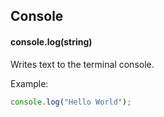 ## Console

#### console.log(string)

Writes text to the terminal console.

Example:
```javascript
console.log("Hello World");
```
